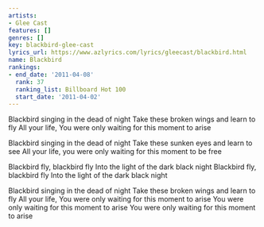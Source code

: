 ```yaml
---
artists:
- Glee Cast
features: []
genres: []
key: blackbird-glee-cast
lyrics_url: https://www.azlyrics.com/lyrics/gleecast/blackbird.html
name: Blackbird
rankings:
- end_date: '2011-04-08'
  rank: 37
  ranking_list: Billboard Hot 100
  start_date: '2011-04-02'
---
```


Blackbird singing in the dead of night
Take these broken wings and learn to fly
All your life, You were only waiting for this moment to arise

Blackbird singing in the dead of night
Take these sunken eyes and learn to see
All your life, you were only waiting for this moment to be free

Blackbird fly, blackbird fly
Into the light of the dark black night
Blackbird fly, blackbird fly
Into the light of the dark black night

Blackbird singing in the dead of night
Take these broken wings and learn to fly
All your life, You were only waiting for this moment to arise
You were only waiting for this moment to arise
You were only waiting for this moment to arise



